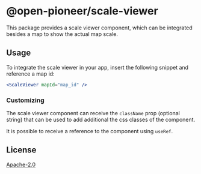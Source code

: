 # @open-pioneer/scale-viewer

This package provides a scale viewer component, which can be integrated besides a map to show the actual map scale.

## Usage

To integrate the scale viewer in your app, insert the following snippet and reference a map id:

```jsx
<ScaleViewer mapId="map_id" />
```

### Customizing

The scale viewer component can receive the `className` prop (optional string) that can be used to add additional the css classes of the component.

It is possible to receive a reference to the component using `useRef`.

## License

[Apache-2.0](https://www.apache.org/licenses/LICENSE-2.0)
